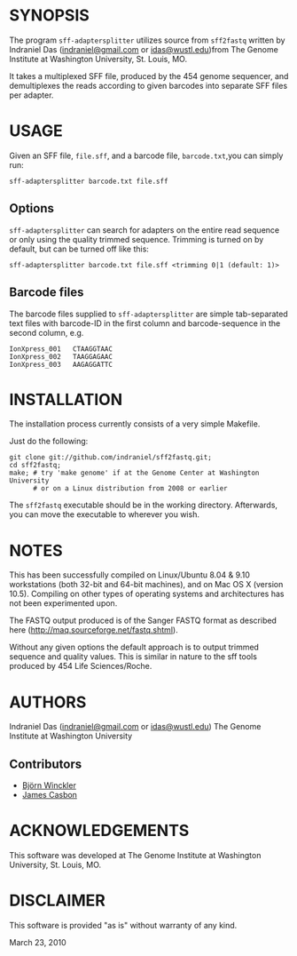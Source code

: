 SYNOPSIS
========

The program `sff-adaptersplitter` utilizes source from `sff2fastq` written by Indraniel Das (indraniel@gmail.com or idas@wustl.edu)from The Genome Institute at Washington University, St. Louis, MO.

It takes a multiplexed SFF file, produced by the 454 genome sequencer, and demultiplexes the reads according to given barcodes into separate SFF files per adapter.

USAGE
=====

Given an SFF file, `file.sff`, and a barcode file, `barcode.txt`,you can simply run:

    sff-adaptersplitter barcode.txt file.sff


Options
-------

`sff-adaptersplitter` can search for adapters on the entire read sequence or only using the quality trimmed sequence. Trimming is turned on by default, but can be turned off like this:

    sff-adaptersplitter barcode.txt file.sff <trimming 0|1 (default: 1)>
    
Barcode files
-------------

The barcode files supplied to `sff-adaptersplitter` are simple tab-separated text files with barcode-ID in the first column and barcode-sequence in the second column, e.g.

    IonXpress_001	CTAAGGTAAC
    IonXpress_002	TAAGGAGAAC
    IonXpress_003	AAGAGGATTC


INSTALLATION
============

The installation process currently consists of a very simple Makefile.

Just do the following:

    git clone git://github.com/indraniel/sff2fastq.git;
    cd sff2fastq;
    make; # try 'make genome' if at the Genome Center at Washington University
          # or on a Linux distribution from 2008 or earlier

The `sff2fastq` executable should be in the working directory.
Afterwards, you can move the executable to wherever you wish.

NOTES
=====

This has been successfully compiled on Linux/Ubuntu 8.04 & 9.10
workstations (both 32-bit and 64-bit machines), and on Mac OS X (version
10.5).  Compiling on other types of operating systems and architectures
has not been experimented upon.

The FASTQ output produced is of the Sanger FASTQ format as described
here (http://maq.sourceforge.net/fastq.shtml).

Without any given options the default approach is to output trimmed
sequence and quality values.  This is similar in nature to the sff tools
produced by 454 Life Sciences/Roche.

AUTHORS
=======

Indraniel Das (indraniel@gmail.com or idas@wustl.edu)
The Genome Institute at Washington University

Contributors
------------

* [Björn Winckler](https://github.com/b4winckler)
* [James Casbon](https://github.com/jamescasbon)

ACKNOWLEDGEMENTS
================

This software was developed at The Genome Institute at Washington
University, St. Louis, MO.

DISCLAIMER
==========

This software is provided "as is" without warranty of any kind.


March 23, 2010
